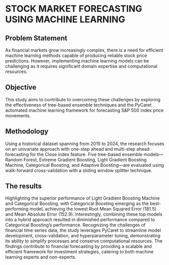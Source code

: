 # STOCK MARKET FORECASTING USING MACHINE LEARNING 
## Problem Statement
As financial markets grow increasingly complex, there is a need for efficient machine learning methods capable of producing reliable stock price predictions. However, implementing machine learning models can be challenging as it requires significant domain expertise and computational resources. 
## Objective
This study aims to contribute to overcoming these challenges by exploring the effectiveness of tree-based ensemble techniques and the PyCaret automated machine learning framework for forecasting S&P 500 index price movements. 
## Methodology
Using a historical dataset spanning from 2015 to 2024, the research focuses on an univariate approach with one-step ahead and multi-step ahead forecasting for the Close index feature. Five tree-based ensemble models—Random Forest, Extreme Gradient Boosting, Light Gradient Boosting Machine, Categorical Boosting, and Adaptive Boosting—are evaluated using walk-forward cross-validation with a sliding window splitter technique. 
## The results
Highlighting the superior performance of Light Gradient Boosting Machine and Categorical Boosting, with Categorical Boosting emerging as the best-performing model, achieving the lowest Root Mean Squared Error (181.5) and Mean Absolute Error (152.9). Interestingly, combining these top models into a hybrid approach resulted in diminished performance compared to Categorical Boosting’s performance. Recognizing the challenges of financial time series data, the study leverages PyCaret to streamline model development, cross-validation, and hyperparameter tuning, demonstrating its ability to simplify processes and conserve computational resources. The findings contribute to financial forecasting by providing a scalable and efficient framework for investment strategies, catering to both machine learning experts and non-experts.

